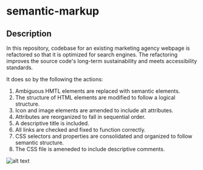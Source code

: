 # semantic-markup

## Description

In this repository, codebase for an existing marketing agency webpage is refactored so that it is optimized for search engines. The refactoring improves the source code's long-term sustainability and meets accessibility standards. 

It does so by the following the actions:
1. Ambiguous HMTL elements are replaced with semantic elements.
2. The structure of HTML elements are modified to follow a logical structure.
3. Icon and image elements are amended to include alt attributes.
4. Attributes are reorganized to fall in sequential order.
5. A descriptive title is included.
6. All links are checked and fixed to function correctly.
7. CSS selectors and properties are consolidated and organized to follow semantic structure.
8. The CSS file is ameneded to include descriptive comments.

![alt text](./assets/images/browser-screenshot.png)

